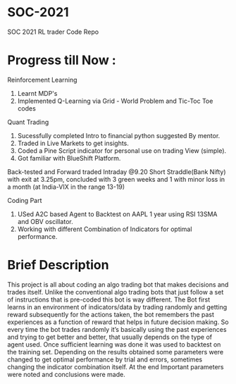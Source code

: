 # SOC-2021
SOC 2021 RL trader Code Repo

# Progress till Now :

Reinforcement Learning 
1. Learnt MDP's 
2. Implemented Q-Learning via Grid - World Problem and Tic-Toc Toe codes

Quant Trading

1. Sucessfully completed Intro to financial python suggested By mentor.
2. Traded in Live Markets to get insights.
3. Coded a Pine Script indicator for personal use on trading View (simple).
4. Got familiar with BlueShift Platform. 

Back-tested and Forward traded Intraday @9.20 Short Straddle(Bank Nifty) with exit at 3.25pm, concluded with 3 green weeks and 1 with minor loss in a month (at India-VIX in the range 13-19)

Coding Part

1. USed A2C based Agent to Backtest on AAPL 1 year using RSI 13SMA and OBV oscillator.
2. Working with different Combination of Indicators for optimal performance.

# Brief Description

This project is all about coding an algo trading bot that makes decisions and trades itself. Unlike the conventional algo trading bots that just follow a set of instructions that is pre-coded this bot is way different. The Bot first learns in an environment of indicators/data by trading randomly and getting reward subsequently for the actions taken, the bot remembers the past experiences as a function of reward that helps in future decision making. So every time the bot trades randomly it’s basically using the past experiences and trying to get better and better, that usually depends on the type of agent used. Once sufficient learning was done it was used to backtest on the training set. Depending on the results obtained some parameters were changed to get optimal performance by trial and errors, sometimes changing the indicator combination itself. At the end Important parameters were noted and conclusions were made.
